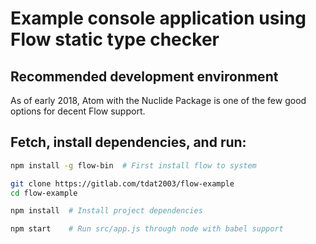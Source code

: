 # Example console application using Flow static type checker

## Recommended development environment
As of early 2018, Atom with the Nuclide Package is one of the few good options for decent Flow support.

## Fetch, install dependencies, and run:
```sh
npm install -g flow-bin  # First install flow to system

git clone https://gitlab.com/tdat2003/flow-example
cd flow-example

npm install  # Install project dependencies

npm start    # Run src/app.js through node with babel support
```
